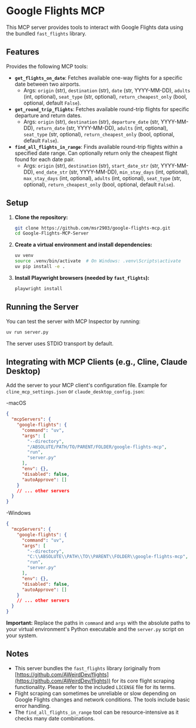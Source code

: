 # Google Flights MCP

This MCP server provides tools to interact with Google Flights data using the bundled `fast_flights` library.

## Features

Provides the following MCP tools:

*   **`get_flights_on_date`**: Fetches available one-way flights for a specific date between two airports.
    *   Args: `origin` (str), `destination` (str), `date` (str, YYYY-MM-DD), `adults` (int, optional), `seat_type` (str, optional), `return_cheapest_only` (bool, optional, default `False`).
*   **`get_round_trip_flights`**: Fetches available round-trip flights for specific departure and return dates.
    *   Args: `origin` (str), `destination` (str), `departure_date` (str, YYYY-MM-DD), `return_date` (str, YYYY-MM-DD), `adults` (int, optional), `seat_type` (str, optional), `return_cheapest_only` (bool, optional, default `False`).
*   **`find_all_flights_in_range`**: Finds available round-trip flights within a specified date range. Can optionally return only the cheapest flight found for each date pair.
    *   Args: `origin` (str), `destination` (str), `start_date_str` (str, YYYY-MM-DD), `end_date_str` (str, YYYY-MM-DD), `min_stay_days` (int, optional), `max_stay_days` (int, optional), `adults` (int, optional), `seat_type` (str, optional), `return_cheapest_only` (bool, optional, default `False`).

## Setup

1.  **Clone the repository:**
    ```bash
    git clone https://github.com/msr2903/google-flights-mcp.git
    cd Google-Flights-MCP-Server
    ```
2.  **Create a virtual environment and install dependencies:**
    ```bash
    uv venv
    source .venv/bin/activate  # On Windows: .venv\Scripts\activate
    uv pip install -e .
    ```
3.  **Install Playwright browsers (needed by `fast_flights`):**
    ```bash
    playwright install
    ```

## Running the Server

You can test the server with MCP Inspector by running:

```bash
uv run server.py
```

The server uses STDIO transport by default.

## Integrating with MCP Clients (e.g., Cline, Claude Desktop)

Add the server to your MCP client's configuration file. Example for `cline_mcp_settings.json` or `claude_desktop_config.json`:

-macOS
```json
{
  "mcpServers": {
    "google-flights": {
      "command": "uv",
      "args": [
        "--directory",
        "/ABSOLUTE/PATH/TO/PARENT/FOLDER/google-flights-mcp",
        "run",
        "server.py"
      ],
      "env": {},
      "disabled": false,
      "autoApprove": []
    }
    // ... other servers
  }
}
```
-Windows
```json
{
  "mcpServers": {
    "google-flights": {
      "command": "uv",
      "args": [
        "--directory",
        "C:\\ABSOLUTE\\PATH\\TO\\PARENT\\FOLDER\\google-flights-mcp",
        "run",
        "server.py"
      ],
      "env": {},
      "disabled": false,
      "autoApprove": []
    }
    // ... other servers
  }
}
```

**Important:** Replace the paths in `command` and `args` with the absolute paths to your virtual environment's Python executable and the `server.py` script on your system.

## Notes

*   This server bundles the `fast_flights` library (originally from [https://github.com/AWeirdDev/flights](https://github.com/AWeirdDev/flights)) for its core flight scraping functionality. Please refer to the included `LICENSE` file for its terms.
*   Flight scraping can sometimes be unreliable or slow depending on Google Flights changes and network conditions. The tools include basic error handling.
*   The `find_all_flights_in_range` tool can be resource-intensive as it checks many date combinations.
